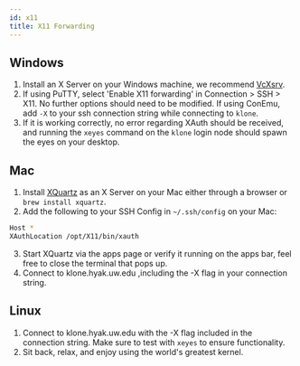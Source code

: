 ```yaml
---
id: x11
title: X11 Forwarding
---
```


Windows
-------
1. Install an X Server on your Windows machine, we recommend [VcXsrv](https://sourceforge.net/projects/vcxsrv/).
2. If using PuTTY, select 'Enable X11 forwarding' in Connection > SSH > X11. No further options should need to be modified. If using ConEmu, add `-X` to your ssh connection string while connecting to `klone`.
3. If it is working correctly, no error regarding XAuth should be received, and running the `xeyes` command on the `klone` login node should spawn the eyes on your desktop.

Mac
---
1. Install [XQuartz](https://www.xquartz.org/) as an X Server on your Mac either through a browser or `brew install xquartz`.
2. Add the following to your SSH Config in `~/.ssh/config` on your Mac:
```bash
Host *
XAuthLocation /opt/X11/bin/xauth
```
3. Start XQuartz via the apps page or verify it running on the apps bar, feel free to close the terminal that pops up.
4. Connect to klone.hyak.uw.edu ,including the -X flag in your connection string.

Linux
-----
1. Connect to klone.hyak.uw.edu with the -X flag included in the connection string. Make sure to test with `xeyes` to ensure functionality.
2. Sit back, relax, and enjoy using the world's greatest kernel.
